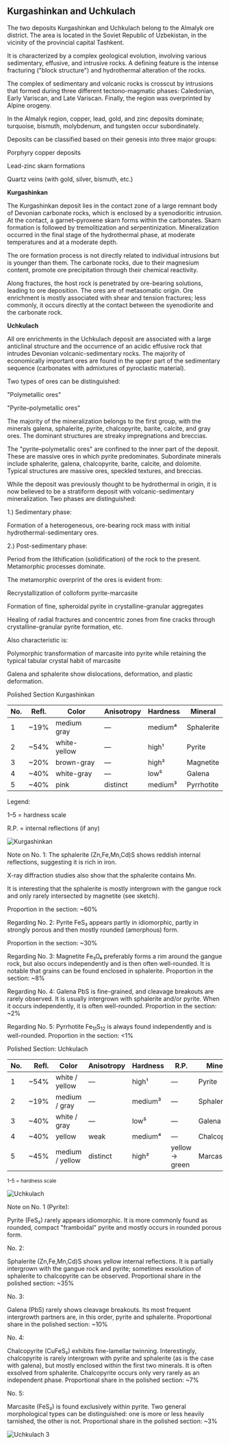 ## Kurgashinkan and Uchkulach

The two deposits Kurgashinkan and Uchkulach belong to the Almalyk ore district. The area is located in the Soviet Republic of Uzbekistan, in the vicinity of the provincial capital Tashkent.

It is characterized by a complex geological evolution, involving various sedimentary, effusive, and intrusive rocks. A defining feature is the intense fracturing ("block structure") and hydrothermal alteration of the rocks.

The complex of sedimentary and volcanic rocks is crosscut by intrusions that formed during three different tectono-magmatic phases: Caledonian, Early Variscan, and Late Variscan. Finally, the region was overprinted by Alpine orogeny.

In the Almalyk region, copper, lead, gold, and zinc deposits dominate; turquoise, bismuth, molybdenum, and tungsten occur subordinately.

Deposits can be classified based on their genesis into three major groups:

Porphyry copper deposits

Lead-zinc skarn formations

Quartz veins (with gold, silver, bismuth, etc.)

**Kurgashinkan**

The Kurgashinkan deposit lies in the contact zone of a large remnant body of Devonian carbonate rocks, which is enclosed by a syenodioritic intrusion. At the contact, a garnet–pyroxene skarn forms within the carbonates. Skarn formation is followed by tremolitization and serpentinization. Mineralization occurred in the final stage of the hydrothermal phase, at moderate temperatures and at a moderate depth.

The ore formation process is not directly related to individual intrusions but is younger than them. The carbonate rocks, due to their magnesium content, promote ore precipitation through their chemical reactivity.

Along fractures, the host rock is penetrated by ore-bearing solutions, leading to ore deposition. The ores are of metasomatic origin. Ore enrichment is mostly associated with shear and tension fractures; less commonly, it occurs directly at the contact between the syenodiorite and the carbonate rock.

**Uchkulach**

All ore enrichments in the Uchkulach deposit are associated with a large anticlinal structure and the occurrence of an acidic effusive rock that intrudes Devonian volcanic-sedimentary rocks. The majority of economically important ores are found in the upper part of the sedimentary sequence (carbonates with admixtures of pyroclastic material).

Two types of ores can be distinguished:

"Polymetallic ores"

"Pyrite–polymetallic ores"

The majority of the mineralization belongs to the first group, with the minerals galena, sphalerite, pyrite, chalcopyrite, barite, calcite, and gray ores. The dominant structures are streaky impregnations and breccias.

The "pyrite–polymetallic ores" are confined to the inner part of the deposit. These are massive ores in which pyrite predominates. Subordinate minerals include sphalerite, galena, chalcopyrite, barite, calcite, and dolomite. Typical structures are massive ores, speckled textures, and breccias.

While the deposit was previously thought to be hydrothermal in origin, it is now believed to be a stratiform deposit with volcanic-sedimentary mineralization. Two phases are distinguished:

1.) Sedimentary phase:

Formation of a heterogeneous, ore-bearing rock mass with initial hydrothermal-sedimentary ores.

2.) Post-sedimentary phase:

Period from the lithification (solidification) of the rock to the present.
Metamorphic processes dominate.

The metamorphic overprint of the ores is evident from:

Recrystallization of colloform pyrite-marcasite

Formation of fine, spheroidal pyrite in crystalline-granular aggregates

Healing of radial fractures and concentric zones from fine cracks through crystalline-granular pyrite formation, etc.

Also characteristic is:

Polymorphic transformation of marcasite into pyrite while retaining the typical tabular crystal habit of marcasite

Galena and sphalerite show dislocations, deformation, and plastic deformation.

Polished Section Kurgashinkan

| No. | Refl.  | Color         | Anisotropy | Hardness | Mineral      |
|-----|--------|---------------|------------|----------|--------------|
| 1   | ~19%   | medium gray    | —          | medium⁴  | Sphalerite   |
| 2   | ~54%   | white-yellow   | —          | high¹    | Pyrite       |
| 3   | ~20%   | brown-gray     | —          | high²    | Magnetite    |
| 4   | ~40%   | white-gray     | —          | low⁵     | Galena       |
| 5   | ~40%   | pink           | distinct   | medium³  | Pyrrhotite  |

Legend:

1–5 = hardness scale

R.P. = internal reflections (if any)

![Kurgashinkan](https://github.com/DinaKlim/OD_RL_notes/blob/main/RL_notes/23_Kurgashinkan_Uchkulach/23%20Kurgashinkan%20Uchkulach%201.jpg)

Note on No. 1:
The sphalerite (Zn,Fe,Mn,Cd)S shows reddish internal reflections, suggesting it is rich in iron.

X-ray diffraction studies also show that the sphalerite contains Mn.

It is interesting that the sphalerite is mostly intergrown with the gangue rock and only rarely intersected by magnetite (see sketch).

Proportion in the section: ~60%

Regarding No. 2:
Pyrite FeS₂ appears partly in idiomorphic, partly in strongly porous and then mostly rounded (amorphous) form.

Proportion in the section: ~30%

Regarding No. 3:
Magnetite Fe₃O₄ preferably forms a rim around the gangue rock, but also occurs independently and is then often well-rounded.
It is notable that grains can be found enclosed in sphalerite.
Proportion in the section: ~8%

Regarding No. 4:
Galena PbS is fine-grained, and cleavage breakouts are rarely observed.
It is usually intergrown with sphalerite and/or pyrite. When it occurs independently, it is often well-rounded.
Proportion in the section: ~2%

Regarding No. 5:
Pyrrhotite Fe<sub>11</sub>S<sub>12</sub> is always found independently and is well-rounded.
Proportion in the section: <1%

Polished Section: Uchkulach

| No. | Refl.   | Color           | Anisotropy | Hardness | R.P.         | Mineral       |
|-----|--------:|------------------|------------|----------|--------------|---------------|
| 1   | ~54%    | white / yellow   | —          | high¹    | —            | Pyrite        |
| 2   | ~19%    | medium / gray    | —          | medium³  | —            | Sphalerite    |
| 3   | ~40%    | white / gray     | —          | low⁵     | —            | Galena        |
| 4   | ~40%    | yellow           | weak       | medium⁴  | —            | Chalcopyrite  |
| 5   | ~45%    | medium / yellow  | distinct   | high²    | yellow → green | Marcasite   |

<sub>1–5 = hardness scale</sub>

![Uchkulach](https://github.com/DinaKlim/OD_RL_notes/blob/main/RL_notes/23_Kurgashinkan_Uchkulach/23%20Kurgashinkan%20Uchkulach%202.jpg)

Note on No. 1 (Pyrite):

Pyrite (FeS₂) rarely appears idiomorphic. It is more commonly found as rounded, compact "framboidal" pyrite and mostly occurs in rounded porous form.

No. 2:

Sphalerite (Zn,Fe,Mn,Cd)S shows yellow internal reflections.
It is partially intergrown with the gangue rock and pyrite; sometimes exsolution of sphalerite to chalcopyrite can be observed.
Proportional share in the polished section: ~35%

No. 3:

Galena (PbS) rarely shows cleavage breakouts.
Its most frequent intergrowth partners are, in this order, pyrite and sphalerite.
Proportional share in the polished section: ~10%

No. 4:

Chalcopyrite (CuFeS₂) exhibits fine-lamellar twinning.
Interestingly, chalcopyrite is rarely intergrown with pyrite and sphalerite (as is the case with galena), but mostly enclosed within the first two minerals.
It is often exsolved from sphalerite.
Chalcopyrite occurs only very rarely as an independent phase.
Proportional share in the polished section: ~7%

No. 5:

Marcasite (FeS₂) is found exclusively within pyrite.
Two general morphological types can be distinguished: one is more or less heavily tarnished, the other is not.
Proportional share in the polished section: ~3%

![Uchkulach 3](https://github.com/DinaKlim/OD_RL_notes/blob/main/RL_notes/23_Kurgashinkan_Uchkulach/23%20Kurgashinkan%20Uchkulach%203.jpg)
